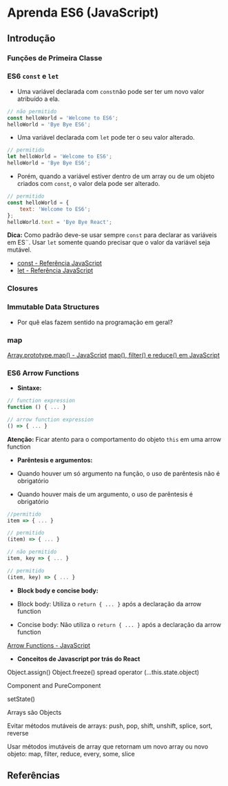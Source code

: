 # Aprenda ES6 (JavaScript)

## Introdução

### Funções de Primeira Classe

### ES6 `const` e `let`

- Uma variável declarada com `const`não pode ser ter um novo valor atribuído a ela.

```js
// não permitido
const helloWorld = 'Welcome to ES6';
helloWorld = 'Bye Bye ES6';
```

- Uma variável declarada com `let` pode ter o seu valor alterado.

```js
// permitido
let helloWorld = 'Welcome to ES6';
helloWorld = 'Bye Bye ES6';
```

- Porém, quando a variável estiver dentro de um array ou de um objeto criados com `const`, o valor dela pode ser alterado.

```js
// permitido
const helloWorld = {
    text: 'Welcome to ES6';
};
helloWorld.text = 'Bye Bye React';
```

**Dica:** Como padrão deve-se usar sempre `const` para declarar as variáveis em ES¨. Usar `let` somente quando precisar que o valor da variável seja mutável.

- [const - Referência JavaScript](https://developer.mozilla.org/pt-BR/docs/Web/JavaScript/Reference/Statements/const)
- [let - Referência JavaScript](https://developer.mozilla.org/pt-BR/docs/Web/JavaScript/Reference/Statements/let)

### Closures

### Immutable Data Structures

- Por quê elas fazem sentido na programação em geral?

### map

[Array.prototype.map() - JavaScript](https://developer.mozilla.org/pt-BR/docs/Web/JavaScript/Reference/Global_Objects/Array/map)
[map(), filter() e reduce() em JavaScript](http://desenvolvimentoparaweb.com/javascript/map-filter-reduce-javascript/)

### ES6 Arrow Functions

- **Sintaxe:**

```js
// function expression
function () { ... }

// arrow function expression
() => { ... }
```

**Atenção:** Ficar atento para o comportamento do objeto `this` em uma arrow function

- **Parêntesis e argumentos:**

- Quando houver um só argumento na função, o uso de parêntesis não é obrigatório
- Quando houver mais de um argumento, o uso de parêntesis é obrigatório

```js
//permitido
item => { ... }

// permitido
(item) => { ... }

// não permitido
item, key => { ... }

// permitido
(item, key) => { ... }
```

- **Block body e concise body:**

- Block body: Utiliza o `return { ... }` após a declaração da arrow function
- Concise body: Não utiliza o `return { ... }` após a declaração da arrow function

[Arrow Functions - JavaScript](https://developer.mozilla.org/en-US/docs/Web/JavaScript/Reference/Functions/Arrow_functions)

- **Conceitos de Javascript por trás do React**

Object.assign()
Object.freeze()
spread operator (...this.state.object)

Component and PureComponent

setState()

Arrays são Objects

Evitar métodos mutáveis de arrays: push, pop, shift, unshift, splice, sort, reverse

Usar métodos imutáveis de array que retornam um novo array ou novo objeto: map, filter, reduce, every, some, slice

## Referências